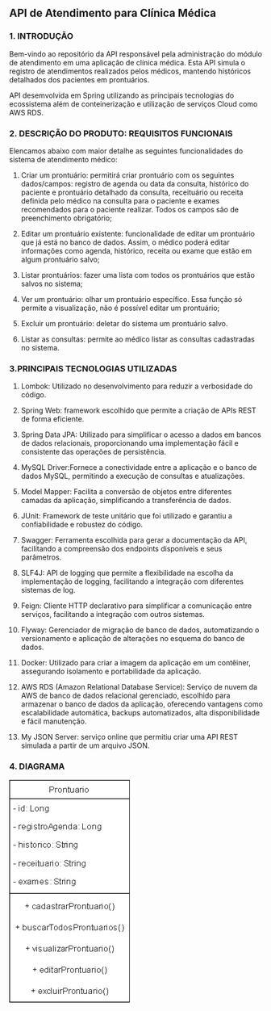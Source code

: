 ## API de Atendimento para Clínica Médica

### 1. INTRODUÇÃO
Bem-vindo ao repositório da API responsável pela administração do módulo de atendimento em uma aplicação de clínica médica. Esta API simula o registro de atendimentos realizados pelos médicos, mantendo históricos detalhados dos pacientes em prontuários.

API desemvolvida em Spring utilizando as principais tecnologias do ecossistema além de conteinerização e utilização de serviços Cloud como AWS RDS.


### 2. DESCRIÇÃO DO PRODUTO: REQUISITOS FUNCIONAIS
Elencamos abaixo com maior detalhe as seguintes funcionalidades do sistema de atendimento médico:

1. Criar um prontuário: permitirá criar prontuário com os seguintes dados/campos: registro de agenda ou data da consulta, histórico do paciente e prontuário detalhado da consulta, receituário ou receita definida pelo médico na consulta para o paciente e exames recomendados para o paciente realizar. Todos os campos são de preenchimento obrigatório;

2. Editar um prontuário existente: funcionalidade de editar um prontuário que já está no banco de dados. Assim, o médico poderá editar informações como agenda, histórico, receita ou exame que estão em algum prontuário salvo;

3. Listar prontuários: fazer uma lista com todos os prontuários que estão salvos no sistema;

4. Ver um prontuário: olhar um prontuário específico. Essa função só permite a visualização, não é possível editar um prontuário;

5. Excluir um prontuário: deletar do sistema um prontuário salvo.

6. Listar as consultas: permite ao médico listar as consultas cadastradas no sistema.


### 3.PRINCIPAIS TECNOLOGIAS UTILIZADAS
1. Lombok: Utilizado no desenvolvimento para reduzir a verbosidade do código.

2. Spring Web: framework escolhido que permite a criação de APIs REST de forma eficiente.

3. Spring Data JPA: Utilizado para simplificar o acesso a dados em bancos de dados relacionais, proporcionando uma implementação fácil e consistente das operações de persistência.

4. MySQL Driver:Fornece a conectividade entre a aplicação e o banco de dados MySQL, permitindo a execução de consultas e atualizações.

5. Model Mapper: Facilita a conversão de objetos entre diferentes camadas da aplicação, simplificando a transferência de dados.

6. JUnit: Framework de teste unitário que foi utilizado e garantiu a confiabilidade e robustez do código.

7. Swagger: Ferramenta escolhida para gerar a documentação da API, facilitando a compreensão dos endpoints disponíveis e seus parâmetros.

8. SLF4J: API de logging que permite a flexibilidade na escolha da implementação de logging, facilitando a integração com diferentes sistemas de log.

9. Feign: Cliente HTTP declarativo para simplificar a comunicação entre serviços, facilitando a integração com outros sistemas.

10. Flyway: Gerenciador de migração de banco de dados, automatizando o versionamento e aplicação de alterações no esquema do banco de dados.

11. Docker: Utilizado para criar a imagem da aplicação em um contêiner, assegurando isolamento e portabilidade da aplicação.

12. AWS RDS (Amazon Relational Database Service): Serviço de nuvem da AWS de banco de dados relacional gerenciado, escolhido para armazenar o banco de dados da aplicação, oferecendo vantagens como escalabilidade automática, backups automatizados, alta disponibilidade e fácil manutenção.

13. My JSON Server: serviço online que permitiu criar uma API REST simulada a partir de um arquivo JSON.


### 4. DIAGRAMA
![Diagrama do projeto](/diagrama.jpg)

